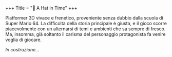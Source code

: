 +++
Title = "🎩 A Hat in Time"
+++

Platformer 3D vivace e frenetico, proveniente senza dubbio dalla scuola di Super Mario 64. La difficoltà della storia principale è giusta, e il gioco scorre piacevolmente con un alternarsi di temi e ambienti che sa sempre di fresco.  
Ma, insomma, già soltanto il carisma del personaggio protagonista fa venire voglia di giocare.

_In costruzione..._
